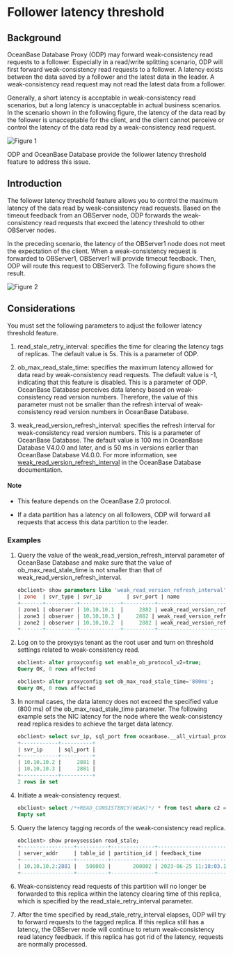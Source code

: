 # Follower latency threshold

## Background

OceanBase Database Proxy (ODP) may forward weak-consistency read requests to a follower. Especially in a read/write splitting scenario, ODP will first forward weak-consistency read requests to a follower. A latency exists between the data saved by a follower and the latest data in the leader. A weak-consistency read request may not read the latest data from a follower.

Generally, a short latency is acceptable in weak-consistency read scenarios, but a long latency is unacceptable in actual business scenarios. In the scenario shown in the following figure, the latency of the data read by the follower is unacceptable for the client, and the client cannot perceive or control the latency of the data read by a weak-consistency read request.

![Figure 1](https://obbusiness-private.oss-cn-shanghai.aliyuncs.com/doc/img/odp/V4.2.1/en-US/600.data-routing/600.follower-latency-threshold-01.png)

ODP and OceanBase Database provide the follower latency threshold feature to address this issue.

## Introduction

The follower latency threshold feature allows you to control the maximum latency of the data read by weak-consistency read requests. Based on the timeout feedback from an OBServer node, ODP forwards the weak-consistency read requests that exceed the latency threshold to other OBServer nodes.

In the preceding scenario, the latency of the OBServer1 node does not meet the expectation of the client. When a weak-consistency request is forwarded to OBServer1, OBServer1 will provide timeout feedback. Then, ODP will route this request to OBServer3. The following figure shows the result.

![Figure 2](https://obbusiness-private.oss-cn-shanghai.aliyuncs.com/doc/img/odp/V4.2.1/en-US/600.data-routing/600.follower-latency-threshold-02.png)

## Considerations

You must set the following parameters to adjust the follower latency threshold feature.

1. read_stale_retry_interval: specifies the time for clearing the latency tags of replicas. The default value is 5s. This is a parameter of ODP.

2. ob_max_read_stale_time: specifies the maximum latency allowed for data read by weak-consistency read requests. The default value is -1, indicating that this feature is disabled. This is a parameter of ODP. OceanBase Database perceives data latency based on weak-consistency read version numbers. Therefore, the value of this parameter must not be smaller than the refresh interval of weak-consistency read version numbers in OceanBase Database.

3. weak_read_version_refresh_interval: specifies the refresh interval for weak-consistency read version numbers. This is a parameter of OceanBase Database. The default value is 100 ms in OceanBase Database V4.0.0 and later, and is 50 ms in versions earlier than OceanBase Database V4.0.0. For more information, see [weak_read_version_refresh_interval](https://en.oceanbase.com/docs/common-oceanbase-database-10000000000871287) in the OceanBase Database documentation.

<main id="notice" type='explain'>
   <h4>Note</h4>
   <ul>
   <li>
   <p>This feature depends on the OceanBase 2.0 protocol. </p>
   </li>
   <li>
   <p>If a data partition has a latency on all followers, ODP will forward all requests that access this data partition to the leader. </p>
   </li>
   </ul>
</main>

### Examples

1. Query the value of the weak_read_version_refresh_interval parameter of OceanBase Database and make sure that the value of ob_max_read_stale_time is not smaller than that of weak_read_version_refresh_interval.

   ```sql
   obclient> show parameters like 'weak_read_version_refresh_interval';
   | zone  | svr_type | svr_ip        | svr_port | name                               | data_type | value | info                                                                       | section  | scope   | source  | edit_level        |
   +-------+----------+-------------+----------+------------------------------------+-----------+-------+----------------------------------------------------------------------------+----------+---------+---------+-------------------+
   | zone1 | observer | 10.10.10.1  |     2882 | weak_read_version_refresh_interval | NULL      | 100ms | the time interval to refresh cluster weak read version Range: [50ms, +∞)   | OBSERVER | CLUSTER | DEFAULT | DYNAMIC_EFFECTIVE |
   | zone3 | observer | 10.10.10.3 |     2882 | weak_read_version_refresh_interval | NULL      | 100ms | the time interval to refresh cluster weak read version Range: [50ms, +∞)   | OBSERVER | CLUSTER | DEFAULT | DYNAMIC_EFFECTIVE |
   | zone2 | observer | 10.10.10.2  |     2882 | weak_read_version_refresh_interval | NULL      | 100ms | the time interval to refresh cluster weak read version Range: [50ms, +∞)   | OBSERVER | CLUSTER | DEFAULT | DYNAMIC_EFFECTIVE |
   +-------+----------+-------------+----------+------------------------------------+-----------+-------+----------------------------------------------------------------------------+----------+---------+---------+-------------------+
   ```

2. Log on to the proxysys tenant as the root user and turn on threshold settings related to weak-consistency read.

   ```sql
   obclient> alter proxyconfig set enable_ob_protocol_v2=true;
   Query OK, 0 rows affected
   
   obclient> alter proxyconfig set ob_max_read_stale_time='800ms';
   Query OK, 0 rows affected
   ```

3. In normal cases, the data latency does not exceed the specified value (800 ms) of the ob_max_read_stale_time parameter. The following example sets the NIC latency for the node where the weak-consistency read replica resides to achieve the target data latency.

   ```sql
   obclient> select svr_ip, sql_port from oceanbase.__all_virtual_proxy_schema where tenant_name = 'mysql' and database_name = 'test' and table_name = 'test' and sql_port > 0 AND role = 2;
   +------------+----------+
   | svr_ip     | sql_port |
   +------------+----------+
   | 10.10.10.2 |     2881 |
   | 10.10.10.3 |     2881 |
   +------------+----------+
   2 rows in set
   ```

4. Initiate a weak-consistency request.

   ```sql
   obclient> select /*+READ_CONSISTENCY(WEAK)*/ * from test where c2 = 10;
   Empty set
   ```

5. Query the latency tagging records of the weak-consistency read replica.

   ```sql
   obclient> show proxysession read_stale;
   +-----------------+----------+--------------+----------------------------+
   | server_addr     | table_id | partition_id | feedback_time              |
   +-----------------+----------+--------------+----------------------------+
   | 10.10.10.2:2881 |   500003 |       200002 | 2023-06-25 11:18:03.129081 |
   +-----------------+----------+--------------+----------------------------+
   ```

6. Weak-consistency read requests of this partition will no longer be forwarded to this replica within the latency clearing time of this replica, which is specified by the read_stale_retry_interval parameter.

7. After the time specified by read_stale_retry_interval elapses, ODP will try to forward requests to the tagged replica. If this replica still has a latency, the OBServer node will continue to return weak-consistency read latency feedback. If this replica has got rid of the latency, requests are normally processed.
